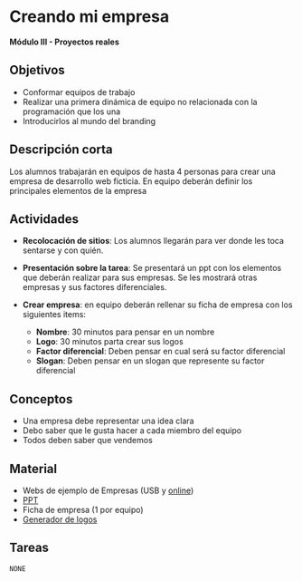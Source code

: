 # Creando mi empresa

**Módulo III - Proyectos reales**

## Objetivos

* Conformar equipos de trabajo
* Realizar una primera dinámica de equipo no relacionada con la programación que los una
* Introducirlos al mundo del branding

## Descripción corta

Los alumnos trabajarán en equipos de hasta 4 personas para crear una empresa de desarrollo web ficticia. En equipo deberán definir los principales elementos de la empresa

## Actividades

* **Recolocación de sitios**: Los alumnos llegarán para ver donde les toca sentarse y con quién.
* **Presentación sobre la tarea**: Se presentará un ppt con los elementos que deberán realizar para sus empresas. Se les mostrará otras empresas y sus factores diferenciales.
* **Crear empresa**: en equipo deberán rellenar su ficha de empresa con los siguientes items:

  * **Nombre**: 30 minutos para pensar en un nombre
  * **Logo**: 30 minutos parta crear sus logos
  * **Factor diferencial**: Deben pensar en cual será su factor diferencial
  * **Slogan**: Deben pensar en un slogan que represente su factor diferencial

## Conceptos

* Una empresa debe representar una idea clara
* Debo saber que le gusta hacer a cada miembro del equipo
* Todos deben saber que vendemos

## Material

* Webs de ejemplo de Empresas (USB y [online]())
* [PPT](https://docs.google.com/presentation/d/1MYrK8TUqNOfLLXEZ21rAwmSs9biIV6Ln2PWIGItCbw8/edit?usp=sharing)
* Ficha de empresa (1 por equipo)
* [Generador de logos](https://www.logaster.com)

## Tareas

`NONE`
